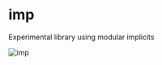 imp
===

Experimental library using modular implicits

![imp](https://github.com/yallop/imp/workflows/Imp/badge.svg)

